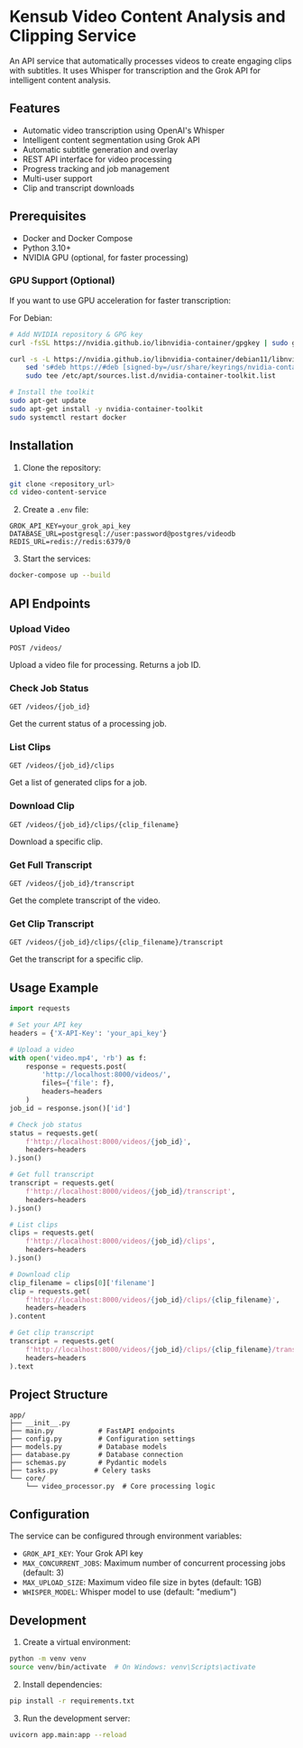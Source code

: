 # Kensub Video Content Analysis and Clipping Service

An API service that automatically processes videos to create engaging clips with subtitles. It uses Whisper for transcription and the Grok API for intelligent content analysis.

## Features

- Automatic video transcription using OpenAI's Whisper
- Intelligent content segmentation using Grok API
- Automatic subtitle generation and overlay
- REST API interface for video processing
- Progress tracking and job management
- Multi-user support
- Clip and transcript downloads

## Prerequisites

- Docker and Docker Compose
- Python 3.10+
- NVIDIA GPU (optional, for faster processing)

### GPU Support (Optional)

If you want to use GPU acceleration for faster transcription:

For Debian:
```bash
# Add NVIDIA repository & GPG key
curl -fsSL https://nvidia.github.io/libnvidia-container/gpgkey | sudo gpg --dearmor -o /usr/share/keyrings/nvidia-container-toolkit-keyring.gpg

curl -s -L https://nvidia.github.io/libnvidia-container/debian11/libnvidia-container.list | \
    sed 's#deb https://#deb [signed-by=/usr/share/keyrings/nvidia-container-toolkit-keyring.gpg] https://#g' | \
    sudo tee /etc/apt/sources.list.d/nvidia-container-toolkit.list

# Install the toolkit
sudo apt-get update
sudo apt-get install -y nvidia-container-toolkit
sudo systemctl restart docker
```

## Installation

1. Clone the repository:
```bash
git clone <repository_url>
cd video-content-service
```

2. Create a `.env` file:
```env
GROK_API_KEY=your_grok_api_key
DATABASE_URL=postgresql://user:password@postgres/videodb
REDIS_URL=redis://redis:6379/0
```

3. Start the services:
```bash
docker-compose up --build
```

## API Endpoints

### Upload Video
```http
POST /videos/
```
Upload a video file for processing. Returns a job ID.

### Check Job Status
```http
GET /videos/{job_id}
```
Get the current status of a processing job.

### List Clips
```http
GET /videos/{job_id}/clips
```
Get a list of generated clips for a job.

### Download Clip
```http
GET /videos/{job_id}/clips/{clip_filename}
```
Download a specific clip.

### Get Full Transcript
```http
GET /videos/{job_id}/transcript
```
Get the complete transcript of the video.

### Get Clip Transcript
```http
GET /videos/{job_id}/clips/{clip_filename}/transcript
```
Get the transcript for a specific clip.

## Usage Example

```python
import requests

# Set your API key
headers = {'X-API-Key': 'your_api_key'}

# Upload a video
with open('video.mp4', 'rb') as f:
    response = requests.post(
        'http://localhost:8000/videos/', 
        files={'file': f},
        headers=headers
    )
job_id = response.json()['id']

# Check job status
status = requests.get(
    f'http://localhost:8000/videos/{job_id}', 
    headers=headers
).json()

# Get full transcript
transcript = requests.get(
    f'http://localhost:8000/videos/{job_id}/transcript', 
    headers=headers
).json()

# List clips
clips = requests.get(
    f'http://localhost:8000/videos/{job_id}/clips', 
    headers=headers
).json()

# Download clip
clip_filename = clips[0]['filename']
clip = requests.get(
    f'http://localhost:8000/videos/{job_id}/clips/{clip_filename}', 
    headers=headers
).content

# Get clip transcript
transcript = requests.get(
    f'http://localhost:8000/videos/{job_id}/clips/{clip_filename}/transcript', 
    headers=headers
).text
```

## Project Structure
```
app/
├── __init__.py
├── main.py           # FastAPI endpoints
├── config.py         # Configuration settings
├── models.py         # Database models
├── database.py       # Database connection
├── schemas.py        # Pydantic models
├── tasks.py         # Celery tasks
└── core/
    └── video_processor.py  # Core processing logic
```

## Configuration

The service can be configured through environment variables:

- `GROK_API_KEY`: Your Grok API key
- `MAX_CONCURRENT_JOBS`: Maximum number of concurrent processing jobs (default: 3)
- `MAX_UPLOAD_SIZE`: Maximum video file size in bytes (default: 1GB)
- `WHISPER_MODEL`: Whisper model to use (default: "medium")

## Development

1. Create a virtual environment:
```bash
python -m venv venv
source venv/bin/activate  # On Windows: venv\Scripts\activate
```

2. Install dependencies:
```bash
pip install -r requirements.txt
```

3. Run the development server:
```bash
uvicorn app.main:app --reload
```